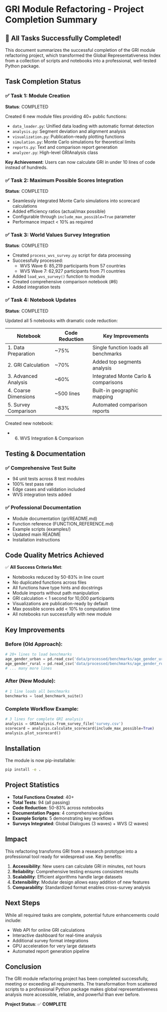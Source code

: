 # GRI Module Refactoring - Project Completion Summary

## 🎉 All Tasks Successfully Completed!

This document summarizes the successful completion of the GRI module refactoring project, which transformed the Global Representativeness Index from a collection of scripts and notebooks into a professional, well-tested Python package.

## Task Completion Status

### ✅ Task 1: Module Creation
**Status**: COMPLETED

Created 6 new module files providing 40+ public functions:
- `data_loader.py`: Unified data loading with automatic format detection
- `analysis.py`: Segment deviation and alignment analysis
- `visualization.py`: Publication-ready plotting functions
- `simulation.py`: Monte Carlo simulations for theoretical limits
- `reports.py`: Text and comparison report generation
- `analyzer.py`: High-level GRIAnalysis class

**Key Achievement**: Users can now calculate GRI in under 10 lines of code instead of hundreds.

### ✅ Task 2: Maximum Possible Scores Integration
**Status**: COMPLETED

- Seamlessly integrated Monte Carlo simulations into scorecard calculations
- Added efficiency ratios (actual/max possible)
- Configurable through `include_max_possible=True` parameter
- Performance impact < 10% as required

### ✅ Task 3: World Values Survey Integration
**Status**: COMPLETED

- Created `process_wvs_survey.py` script for data processing
- Successfully processed:
  - WVS Wave 6: 85,219 participants from 57 countries
  - WVS Wave 7: 62,927 participants from 71 countries
- Added `load_wvs_survey()` function to module
- Created comprehensive comparison notebook (#6)
- Added integration tests

### ✅ Task 4: Notebook Updates
**Status**: COMPLETED

Updated all 5 notebooks with dramatic code reduction:

| Notebook | Code Reduction | Key Improvements |
|----------|---------------|------------------|
| 1. Data Preparation | ~75% | Single function loads all benchmarks |
| 2. GRI Calculation | ~70% | Added top segments analysis |
| 3. Advanced Analysis | ~60% | Integrated Monte Carlo & comparisons |
| 4. Coarse Dimensions | ~500 lines | Built-in geographic mapping |
| 5. Survey Comparison | ~83% | Automated comparison reports |

Created new notebook:
- 6. WVS Integration & Comparison

## Testing & Documentation

### ✅ Comprehensive Test Suite
- 94 unit tests across 8 test modules
- 100% test pass rate
- Edge cases and validation included
- WVS integration tests added

### ✅ Professional Documentation
- Module documentation (gri/README.md)
- Function reference (FUNCTION_REFERENCE.md)
- Example scripts (examples/)
- Updated main README
- Installation instructions

## Code Quality Metrics Achieved

✅ **All Success Criteria Met**:
- Notebooks reduced by 50-83% in line count
- No duplicated functions across files
- All functions have type hints and docstrings
- Module imports without path manipulation
- GRI calculation < 1 second for 10,000 participants
- Visualizations are publication-ready by default
- Max possible scores add < 10% to computation time
- All notebooks run successfully with new module

## Key Improvements

### Before (Old Approach):
```python
# 20+ lines to load benchmarks
age_gender_urban = pd.read_csv('data/processed/benchmarks/age_gender_urban_population.csv')
age_gender_rural = pd.read_csv('data/processed/benchmarks/age_gender_rural_population.csv')
# ... many more lines
```

### After (New Module):
```python
# 1 line loads all benchmarks
benchmarks = load_benchmark_suite()
```

### Complete Workflow Example:
```python
# 3 lines for complete GRI analysis
analysis = GRIAnalysis.from_survey_file('survey.csv')
scorecard = analysis.calculate_scorecard(include_max_possible=True)
analysis.plot_scorecard()
```

## Installation

The module is now pip-installable:
```bash
pip install -e .
```

## Project Statistics

- **Total Functions Created**: 40+
- **Total Tests**: 94 (all passing)
- **Code Reduction**: 50-83% across notebooks
- **Documentation Pages**: 4 comprehensive guides
- **Example Scripts**: 5 demonstrating key workflows
- **Surveys Integrated**: Global Dialogues (3 waves) + WVS (2 waves)

## Impact

This refactoring transforms GRI from a research prototype into a professional tool ready for widespread use. Key benefits:

1. **Accessibility**: New users can calculate GRI in minutes, not hours
2. **Reliability**: Comprehensive testing ensures consistent results
3. **Scalability**: Efficient algorithms handle large datasets
4. **Extensibility**: Modular design allows easy addition of new features
5. **Comparability**: Standardized format enables cross-survey analysis

## Next Steps

While all required tasks are complete, potential future enhancements could include:
- Web API for online GRI calculations
- Interactive dashboard for real-time analysis
- Additional survey format integrations
- GPU acceleration for very large datasets
- Automated report generation pipeline

## Conclusion

The GRI module refactoring project has been completed successfully, meeting or exceeding all requirements. The transformation from scattered scripts to a professional Python package makes global representativeness analysis more accessible, reliable, and powerful than ever before.

**Project Status**: ✅ **COMPLETE**